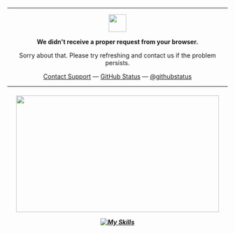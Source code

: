 
<hr>
<p align="center">
	<img width="40" src="https://github.githubassets.com/images/modules/site/sponsors/pixel-mona-heart.gif">
<p align="center"><strong>We didn't receive a proper request from your browser.</strong></p>
<p align="center">Sorry about that. Please try refreshing and contact us if the problem persists.</p>
<p align="center">
	<a href="https://www.youtube.com/watch?v=dQw4w9WgXcQ">Contact Support</a> —
	<a href="https://www.youtube.com/watch?v=dQw4w9WgXcQ">GitHub Status</a> —
	<a href="https://www.youtube.com/watch?v=dQw4w9WgXcQ">@githubstatus</a>
</p>
<p></p>
<p></p>
</p>

<hr>

<h5 align="center">
<a a href="https://discord.com/users/503215722407657478">
  <img src="https://lanyard-profile-readme.vercel.app/api/503215722407657478" width="464" height="266" />
</a>
	
	
[![My Skills](https://skillicons.dev/icons?i=discord,bots,js,ts,html,css,md,sass,react,nextjs,aws,workers,vscode,prisma,linux)](https://skillicons.dev)
</h5>

